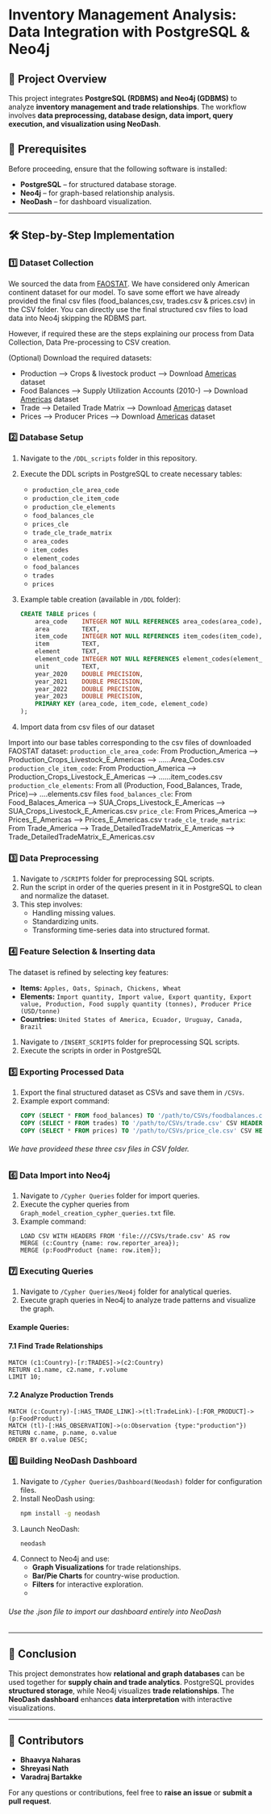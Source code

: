 # Inventory Management Analysis: Data Integration with PostgreSQL & Neo4j

## 📌 Project Overview
This project integrates **PostgreSQL (RDBMS) and Neo4j (GDBMS)** to analyze **inventory management and trade relationships**. The workflow involves **data preprocessing, database design, data import, query execution, and visualization using NeoDash**.

## 🚀 Prerequisites
Before proceeding, ensure that the following software is installed:
- **PostgreSQL** – for structured database storage.
- **Neo4j** – for graph-based relationship analysis.
- **NeoDash** – for dashboard visualization.

---

## 🛠 Step-by-Step Implementation
### **1️⃣ Dataset Collection**
We sourced the data from [FAOSTAT](https://www.fao.org/faostat/en/#data). We have considered only American continent dataset for our model.
To save some effort we have already provided the final csv files (food_balances,csv, trades.csv & prices.csv) in the CSV folder.
You can directly use the final structured csv files to load data into Neo4j skipping the RDBMS part.

However, if required these are the steps explaining our process from Data Collection, Data Pre-processing to CSV creation.

(Optional) 
Download the required datasets:
   - Production --> Crops & livestock product --> Download [Americas](https://bulks-faostat.fao.org/production/Production_Crops_Livestock_E_Americas.zip) dataset
   - Food Balances --> Supply Utilization Accounts (2010-) --> Download [Americas](https://bulks-faostat.fao.org/production/SUA_Crops_Livestock_E_Americas.zip) dataset
   - Trade --> Detailed Trade Matrix --> Download [Americas](https://bulks-faostat.fao.org/production/Trade_DetailedTradeMatrix_E_Americas.zip) dataset
   - Prices --> Producer Prices --> Download [Americas](https://bulks-faostat.fao.org/production/Prices_E_Americas.zip) dataset

### **2️⃣ Database Setup**
1. Navigate to the `/DDL_scripts` folder in this repository.
2. Execute the DDL scripts in PostgreSQL to create necessary tables:
   - `production_cle_area_code`
   - `production_cle_item_code`
   - `production_cle_elements`
   - `food_balances_cle`
   - `prices_cle`
   - `trade_cle_trade_matrix`
   - `area_codes`
   - `item_codes`
   - `element_codes`
   - `food_balances`
   - `trades`
   - `prices`
     
3. Example table creation (available in `/DDL` folder):
   ```sql
   CREATE TABLE prices (
       area_code    INTEGER NOT NULL REFERENCES area_codes(area_code),
       area         TEXT,
       item_code    INTEGER NOT NULL REFERENCES item_codes(item_code),
       item         TEXT,
       element      TEXT,
       element_code INTEGER NOT NULL REFERENCES element_codes(element_code),
       unit         TEXT,
       year_2020    DOUBLE PRECISION,
       year_2021    DOUBLE PRECISION,
       year_2022    DOUBLE PRECISION,
       year_2023    DOUBLE PRECISION,
       PRIMARY KEY (area_code, item_code, element_code)
   );
   ```
4. Import data from csv files of our dataset

Import into our base tables corresponding to the csv files of downloaded FAOSTAT dataset:
`production_cle_area_code`: From Production_America --> Production_Crops_Livestock_E_Americas --> ......Area_Codes.csv
`production_cle_item_code`: From Production_America --> Production_Crops_Livestock_E_Americas --> ......item_codes.csv
`production_cle_elements`: From all (Production, Food_Balances, Trade, Price)--> ....elements.csv files 
`food_balances_cle`: From Food_Balaces_America --> SUA_Crops_Livestock_E_Americas --> SUA_Crops_Livestock_E_Americas.csv
`price_cle`: From Prices_America --> Prices_E_Americas --> Prices_E_Americas.csv
`trade_cle_trade_matrix`: From Trade_America --> Trade_DetailedTradeMatrix_E_Americas --> Trade_DetailedTradeMatrix_E_Americas.csv

   
### **3️⃣ Data Preprocessing**
1. Navigate to `/SCRIPTS` folder for preprocessing SQL scripts.
2. Run the script in order of the queries present in it in PostgreSQL to clean and normalize the dataset.
3. This step involves:
   - Handling missing values.
   - Standardizing units.
   - Transforming time-series data into structured format.

### **4️⃣ Feature Selection & Inserting data**
The dataset is refined by selecting key features:
- **Items:** `Apples, Oats, Spinach, Chickens, Wheat`
- **Elements:** `Import quantity, Import value, Export quantity, Export value, Production, Food supply quantity (tonnes), Producer Price (USD/tonne)`
- **Countries:** `United States of America, Ecuador, Uruguay, Canada, Brazil`
  
1. Navigate to `/INSERT_SCRIPTS` folder for preprocessing SQL scripts.
2. Execute the scripts in order in PostgreSQL

### **5️⃣ Exporting Processed Data**
1. Export the final structured dataset as CSVs and save them in `/CSVs`.
2. Example export command:
   ```sql
   COPY (SELECT * FROM food_balances) TO '/path/to/CSVs/foodbalances.csv' CSV HEADER;
   COPY (SELECT * FROM trades) TO '/path/to/CSVs/trade.csv' CSV HEADER;
   COPY (SELECT * FROM prices) TO '/path/to/CSVs/price_cle.csv' CSV HEADER;
   ```
###### We have provideed these three csv files in CSV folder.

### **6️⃣ Data Import into Neo4j**
1. Navigate to `/Cypher Queries` folder for import queries.
2. Execute the cypher queries from `Graph_model_creation_cypher_queries.txt` file.
3. Example command:
   ```cypher
   LOAD CSV WITH HEADERS FROM 'file:///CSVs/trade.csv' AS row
   MERGE (c:Country {name: row.reporter_area});
   MERGE (p:FoodProduct {name: row.item});
   ```

### **7️⃣ Executing Queries**
1. Navigate to `/Cypher Queries/Neo4j` folder for analytical queries.
2. Execute graph queries in Neo4j to analyze trade patterns and visualize the graph.

#### **Example Queries:**

#### **7.1 Find Trade Relationships**
```cypher
MATCH (c1:Country)-[r:TRADES]->(c2:Country)
RETURN c1.name, c2.name, r.volume
LIMIT 10;
```

#### **7.2 Analyze Production Trends**
```cypher
MATCH (c:Country)-[:HAS_TRADE_LINK]->(tl:TradeLink)-[:FOR_PRODUCT]->(p:FoodProduct)
MATCH (tl)-[:HAS_OBSERVATION]->(o:Observation {type:"production"})
RETURN c.name, p.name, o.value
ORDER BY o.value DESC;
```

### **8️⃣ Building NeoDash Dashboard**
1. Navigate to `/Cypher Queries/Dashboard(Neodash)` folder for configuration files.
2. Install NeoDash using:
   ```bash
   npm install -g neodash
   ```
3. Launch NeoDash:
   ```bash
   neodash
   ```
4. Connect to Neo4j and use:
   - **Graph Visualizations** for trade relationships.
   - **Bar/Pie Charts** for country-wise production.
   - **Filters** for interactive exploration.
   - 
###### Use the .json file to import our dashboard entirely into NeoDash
---


## 🎯 Conclusion
This project demonstrates how **relational and graph databases** can be used together for **supply chain and trade analytics**. PostgreSQL provides **structured storage**, while Neo4j visualizes **trade relationships**. The **NeoDash dashboard** enhances **data interpretation** with interactive visualizations.

---

## 👥 Contributors
- **Bhaavya Naharas**
- **Shreyasi Nath**
- **Varadraj Bartakke**

For any questions or contributions, feel free to **raise an issue** or **submit a pull request**.

